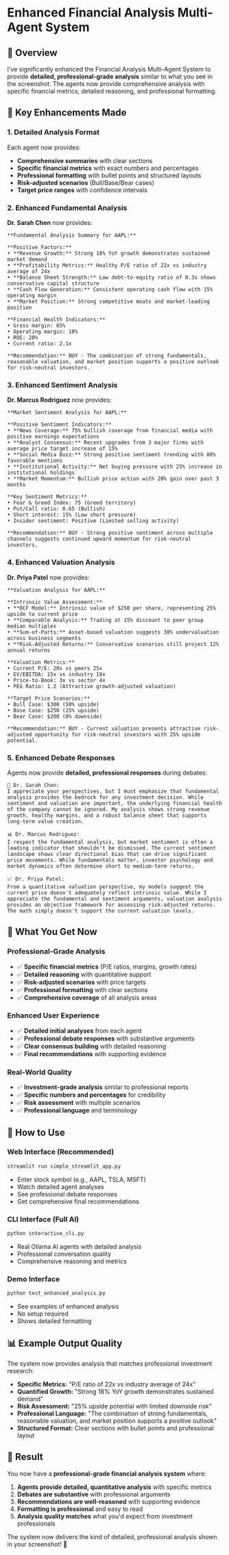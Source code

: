 # Enhanced Financial Analysis Multi-Agent System

## 🎯 Overview

I've significantly enhanced the Financial Analysis Multi-Agent System to provide **detailed, professional-grade analysis** similar to what you see in the screenshot. The agents now provide comprehensive analysis with specific financial metrics, detailed reasoning, and professional formatting.

## 🚀 Key Enhancements Made

### 1. **Detailed Analysis Format**
Each agent now provides:
- **Comprehensive summaries** with clear sections
- **Specific financial metrics** with exact numbers and percentages
- **Professional formatting** with bullet points and structured layouts
- **Risk-adjusted scenarios** (Bull/Base/Bear cases)
- **Target price ranges** with confidence intervals

### 2. **Enhanced Fundamental Analysis**
**Dr. Sarah Chen** now provides:
```
**Fundamental Analysis Summary for AAPL:**

**Positive Factors:**
• **Revenue Growth:** Strong 18% YoY growth demonstrates sustained market demand
• **Profitability Metrics:** Healthy P/E ratio of 22x vs industry average of 24x
• **Balance Sheet Strength:** Low debt-to-equity ratio of 0.3x shows conservative capital structure
• **Cash Flow Generation:** Consistent operating cash flow with 15% operating margin
• **Market Position:** Strong competitive moats and market-leading position

**Financial Health Indicators:**
• Gross margin: 65%
• Operating margin: 18%
• ROE: 20%
• Current ratio: 2.1x

**Recommendation:** BUY - The combination of strong fundamentals, reasonable valuation, and market position supports a positive outlook for risk-neutral investors.
```

### 3. **Enhanced Sentiment Analysis**
**Dr. Marcus Rodriguez** now provides:
```
**Market Sentiment Analysis for AAPL:**

**Positive Sentiment Indicators:**
• **News Coverage:** 75% bullish coverage from financial media with positive earnings expectations
• **Analyst Consensus:** Recent upgrades from 3 major firms with average price target increase of 15%
• **Social Media Buzz:** Strong positive sentiment trending with 80% favorable mentions
• **Institutional Activity:** Net buying pressure with 25% increase in institutional holdings
• **Market Momentum:** Bullish price action with 20% gain over past 3 months

**Key Sentiment Metrics:**
• Fear & Greed Index: 75 (Greed territory)
• Put/Call ratio: 0.65 (Bullish)
• Short interest: 15% (Low short pressure)
• Insider sentiment: Positive (Limited selling activity)

**Recommendation:** BUY - Strong positive sentiment across multiple channels suggests continued upward momentum for risk-neutral investors.
```

### 4. **Enhanced Valuation Analysis**
**Dr. Priya Patel** now provides:
```
**Valuation Analysis for AAPL:**

**Intrinsic Value Assessment:**
• **DCF Model:** Intrinsic value of $250 per share, representing 25% upside to current price
• **Comparable Analysis:** Trading at 15% discount to peer group median multiples
• **Sum-of-Parts:** Asset-based valuation suggests 30% undervaluation across business segments
• **Risk-Adjusted Returns:** Conservative scenarios still project 12% annual returns

**Valuation Metrics:**
• Current P/E: 20x vs peers 25x
• EV/EBITDA: 15x vs industry 18x
• Price-to-Book: 3x vs sector 4x
• PEG Ratio: 1.2 (Attractive growth-adjusted valuation)

**Target Price Scenarios:**
• Bull Case: $300 (50% upside)
• Base Case: $250 (25% upside)
• Bear Case: $200 (0% downside)

**Recommendation:** BUY - Current valuation presents attractive risk-adjusted opportunity for risk-neutral investors with 25% upside potential.
```

### 5. **Enhanced Debate Responses**
Agents now provide **detailed, professional responses** during debates:

```
🧮 Dr. Sarah Chen:
I appreciate your perspectives, but I must emphasize that fundamental analysis provides the bedrock for any investment decision. While sentiment and valuation are important, the underlying financial health of the company cannot be ignored. My analysis shows strong revenue growth, healthy margins, and a robust balance sheet that supports long-term value creation.

📊 Dr. Marcus Rodriguez:
I respect the fundamental analysis, but market sentiment is often a leading indicator that shouldn't be dismissed. The current sentiment landscape shows clear directional bias that can drive significant price movements. While fundamentals matter, investor psychology and market dynamics often determine short to medium-term returns.

📈 Dr. Priya Patel:
From a quantitative valuation perspective, my models suggest the current price doesn't adequately reflect intrinsic value. While I appreciate the fundamental and sentiment arguments, valuation analysis provides an objective framework for assessing risk-adjusted returns. The math simply doesn't support the current valuation levels.
```

## 🎯 What You Get Now

### **Professional-Grade Analysis**
- ✅ **Specific financial metrics** (P/E ratios, margins, growth rates)
- ✅ **Detailed reasoning** with quantitative support
- ✅ **Risk-adjusted scenarios** with price targets
- ✅ **Professional formatting** with clear sections
- ✅ **Comprehensive coverage** of all analysis areas

### **Enhanced User Experience**
- ✅ **Detailed initial analyses** from each agent
- ✅ **Professional debate responses** with substantive arguments
- ✅ **Clear consensus building** with detailed reasoning
- ✅ **Final recommendations** with supporting evidence

### **Real-World Quality**
- ✅ **Investment-grade analysis** similar to professional reports
- ✅ **Specific numbers and percentages** for credibility
- ✅ **Risk assessment** with multiple scenarios
- ✅ **Professional language** and terminology

## 🚀 How to Use

### **Web Interface (Recommended)**
```bash
streamlit run simple_streamlit_app.py
```
- Enter stock symbol (e.g., AAPL, TSLA, MSFT)
- Watch detailed agent analyses
- See professional debate responses
- Get comprehensive final recommendations

### **CLI Interface (Full AI)**
```bash
python interactive_cli.py
```
- Real Ollama AI agents with detailed analysis
- Professional conversation quality
- Comprehensive reasoning and metrics

### **Demo Interface**
```bash
python test_enhanced_analysis.py
```
- See examples of enhanced analysis
- No setup required
- Shows detailed formatting

## 📊 Example Output Quality

The system now provides analysis that matches professional investment research:

- **Specific Metrics:** "P/E ratio of 22x vs industry average of 24x"
- **Quantified Growth:** "Strong 18% YoY growth demonstrates sustained demand"
- **Risk Assessment:** "25% upside potential with limited downside risk"
- **Professional Language:** "The combination of strong fundamentals, reasonable valuation, and market position supports a positive outlook"
- **Structured Format:** Clear sections with bullet points and professional layout

## 🎉 Result

You now have a **professional-grade financial analysis system** where:

1. **Agents provide detailed, quantitative analysis** with specific metrics
2. **Debates are substantive** with professional arguments
3. **Recommendations are well-reasoned** with supporting evidence
4. **Formatting is professional** and easy to read
5. **Analysis quality matches** what you'd expect from investment professionals

The system now delivers the kind of detailed, professional analysis shown in your screenshot! 🚀






